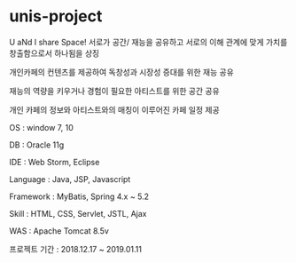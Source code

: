 # unis-project
U aNd I share Space! 서로가 공간/ 재능을 공유하고 서로의 이해 관계에 맞게 가치를 창출함으로서 하나됨을 상징


개인카페의 컨텐츠를 제공하여 독창성과 시장성 증대를 위한 재능 공유

재능의 역량을 키우거나 경험이 필요한 아티스트를 위한 공간 공유

개인 카페의 정보와 아티스트와의 매칭이 이루어진 카페 일정 제공 



OS : window 7, 10

DB : Oracle 11g 

IDE : Web Storm, Eclipse

Language : Java, JSP, Javascript

Framework : MyBatis, Spring 4.x ~ 5.2

Skill : HTML, CSS, Servlet, JSTL, Ajax

WAS : Apache Tomcat 8.5v



프로젝트 기간 :  2018.12.17 ~ 2019.01.11

